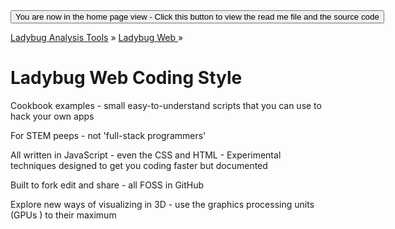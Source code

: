 <span style=display:none; >
[You are now in a GitHub source code view - click this link to view the home page]( https://ladybug-analysis-tools.github.io/ladybug-web/ "View file as a web page." ) </span>
<input type=button onclick=window.location.href='https://github.com/ladybug-analysis-tools/ladybug-web/'; 
value='You are now in the home page view - Click this button to view the read me file and the source code' >

[Ladybug Analysis Tools]( https://ladybug-analysis-tools.github.io/ ) » [Ladybug Web ]( https://ladybug-analysis-tools.github.io/ladybug-web/ ) »


Ladybug Web Coding Style
===


Cookbook examples - small easy-to-understand scripts that you can use to hack your own apps

For STEM peeps - not 'full-stack programmers'

All written in JavaScript - even the CSS and HTML - Experimental techniques designed to get you coding faster but documented

Built to fork edit and share - all FOSS in GitHub

Explore new ways of visualizing in 3D - use the graphics processing units (GPUs ) to their maximum


<!--
Everything is in between two `<script>` tags and written JavaScript

Even the HTML and CSS is created and edited using JavaScript.

Everything you need to know about a script is in one place and written in the same way.

What does mean?

There are no black boxes - with things in other places - that you never look at.

Instead of a huge file of opaque CSS rules that are mostly never invoked, there's half a dozen rules just for the script in play

-->
